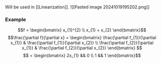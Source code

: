 Will be used in [[Linearization]].
![[Pasted image 20241019195202.png]]
### Example 
$$f = \begin{bmatrix} x_{1}^{2} \\ x_{1} + x_{2} \end{bmatrix}$$
$$\frac{\partial f}{\partial x} =  \begin{bmatrix} \frac{\partial f_{1}}{\partial x_{1}} & \frac{\partial f_{1}}{\partial x_{2}} \\ \frac{\partial f_{2}}{\partial x_{1}} & \frac{\partial f_{2}}{\partial x_{2}} \end{bmatrix} $$
$$ = \begin{bmatrix} 2x_{1} && 0 \\ 1 && 1  \end{bmatrix}$$
